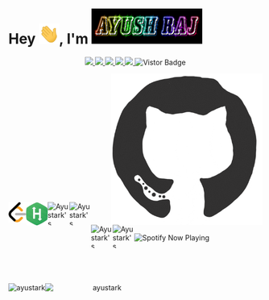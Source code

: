 ### <h1>Hey <img src="https://github.com/AYUSTARK/AYUSTARK/blob/main/profile%20images/Hi.gif" height="40px" width="40px">, I'm <img src="https://github.com/AYUSTARK/AYUSTARK/blob/main/profile%20images/LOGO.png" height="70px" width="220px"></h1>
<p align="middle">
<a href="https://www.linkedin.com/in/ayustark">
<img src="https://img.shields.io/badge/Linkedin-blue?style=flat&logo=linkedin&labelColor=blue">
</a>
<a href="mailto:ayushrj65@gmail.com?subject=Hello%20Ayush,%20From%20Github">
<img src="https://img.shields.io/badge/-Gmail-%23db483b?style=flat&logo=Gmail&labelColor=red&logoColor=white">
</a>
<a href="https://www.facebook.com/Ayush535">
<img src="https://img.shields.io/badge/-Facebook-%230d8bf1?style=flat&logo=Facebook&logoColor=white">
</a>
<a href="https://www.instagram.com/ayustark1435">
<img src="https://img.shields.io/badge/-Instagram-%23E4405F?style=flat&logo=Instagram&logoColor=white">
</a>
<a href="https://twitter.com/ayustark">
<img src="https://img.shields.io/badge/-Twitter-%231a91da?style=flat&logo=Twitter&logoColor=white">
</a>
<a target="_blank"><img src="https://visitor-badge.glitch.me/badge?page_id=ayustark.ayustark" alt="Vistor Badge"></a>
</p>

<div>
<img align="right" alt="GIF" height="300px" src="https://github.com/AYUSTARK/AYUSTARK/blob/main/profile%20images/git%20crop.gif"/>
</div>

<br />
<br />
<br />
<br />
<br />
<br />
<br />
<br />
<br />
<br />
<br />
<br />
<br />
<br />
<br />

<div>
<a href="https://leetcode.com/ayustark/">
  <img align="left" alt="Ayustark's Leetcode" height="40px" width="35px" src="https://github.com/AYUSTARK/AYUSTARK/blob/main/profile%20images/LeetCode_logo.png" />
</a>
<a href="https://www.hackerrank.com/ayustark/">
  <img align="left" alt="Ayustark's HackerRank" height="46px" width="43px" src="https://github.com/AYUSTARK/AYUSTARK/blob/main/profile%20images/HackerRank.png" />
</a>
<a href="https://www.codechef.com/users/ayustark/">
  <img align="left" alt="Ayustark's CodeChef" height="46px" width="43px" src="https://github.com/sagnikghoshcr7/images/blob/main/profile%20images/CodeChef%20Logo.png" />
</a>
<a href="https://codeforces.com/profile/ayustark/">
  <img align="left" alt="Ayustark's CodeForces" height="46px" width="43px" src="https://github.com/sagnikghoshcr7/images/blob/main/profile%20images/CodeForces%20Logo.png" />
</a>
<a href="https://app.codesignal.com/profile/ayustark/">
  <img align="left" alt="Ayustark's CodeSignal" height="46px" width="43px" src="https://github.com/sagnikghoshcr7/images/blob/main/profile%20images/codesignal_logo.png" />
</a>
<a href="https://auth.geeksforgeeks.org/user/ayustark/practice/">
  <img align="left" alt="Ayustark's GeeksforGeeks" height="46px" width="43px" src="https://github.com/sagnikghoshcr7/images/blob/main/profile%20images/GeeksforGeeks%20logo.png" />
</a>
</div>

<br />
<br />
<br />

<div>
<a href="https://open.spotify.com/embed/playlist/1aU2LEHPLOtissqguH3xyA">
  <img align="left" alt="Spotify Now Playing" src="https://spotify-git-master.sagnikghoshcr7.vercel.app/api/spotify" />
</a>
</div>

<br />

<div>
<br />
<br />
<br />
<br />
<p align="center">
<img align="left" height="230" src="https://github-readme-stats.vercel.app/api?username=ayustark&theme=onedark" alt="ayustark"/> 
<img align="left" height="240" width="230" src="https://github-readme-stats.vercel.app/api/top-langs/?username=ayustark&hide=css&theme=nord" alt="ayustark" />
</p>
</div>

<br />
<br />
<br />
<br />
<br />
<br />
<br />
<br />
<br />
<br />
<br />
<br />
<br />

<!--

Here are some ideas to get you started:

- 🔭 I’m currently working on ...
- 🌱 I’m currently learning ...
- 👯 I’m looking to collaborate on ...
- 🤔 I’m looking for help with ...
- 💬 Ask me about ...
- 📫 How to reach me: ...
- 😄 Pronouns: ...
- ⚡ Fun fact: ...
-->
